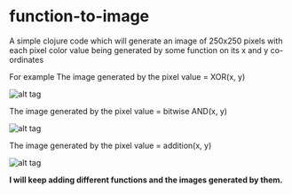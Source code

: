 # function-to-image
A simple clojure code which will generate an image of 250x250 pixels with 
each pixel color value being generated by some function on its x and y co-ordinates 

For example 
The image generated by the pixel value = XOR(x, y)


![alt tag](https://cloud.githubusercontent.com/assets/4959064/15708601/f945bab6-281c-11e6-84e4-8c679cc3669f.png)

The image generated by the pixel value = bitwise AND(x, y)


![alt tag](https://cloud.githubusercontent.com/assets/4959064/15708599/f6947528-281c-11e6-9692-bed5ff078268.png)

The image generated by the pixel value = addition(x, y)


![alt tag](https://cloud.githubusercontent.com/assets/4959064/15708600/f70c9c2e-281c-11e6-9d10-4730e0679106.png)

**I will keep adding different functions and the images generated by them.**